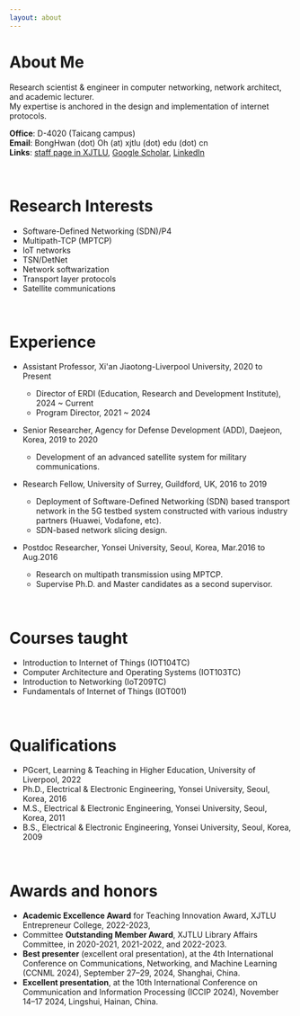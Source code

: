 ```yaml
---
layout: about 
---
```


# About Me
Research scientist & engineer in computer networking, network architect, and academic lecturer.     
My expertise is anchored in the design and implementation of internet protocols.

__Office__: D-4020 (Taicang campus)   
__Email__: BongHwan (dot) Oh (at) xjtlu (dot) edu (dot) cn    
__Links__: [staff page in XJTLU](https://scholar.xjtlu.edu.cn/en/persons/BongHwanOh), 
[Google Scholar](https://scholar.google.co.uk/citations?hl=en&user=rMXzSyAAAAAJ), 
[LinkedIn](https://www.linkedin.com/in/bong-hwan-oh-019300108/)

<br/>

# Research Interests
* Software-Defined Networking (SDN)/P4
* Multipath-TCP (MPTCP)
* IoT networks
* TSN/DetNet
* Network softwarization
* Transport layer protocols
* Satellite communications

<br/>

# Experience
* Assistant Professor, Xi'an Jiaotong-Liverpool University, 2020 to Present
  * Director of ERDI (Education, Research and Development Institute), 2024 ~ Current
  * Program Director, 2021 ~ 2024
* Senior Researcher, Agency for Defense Development (ADD), Daejeon, Korea, 2019 to 2020
  * Development of an advanced satellite system for military communications.

* Research Fellow, University of Surrey, Guildford, UK, 2016 to 2019
  * Deployment of Software-Defined Networking (SDN) based transport network in the 5G testbed system constructed with various industry partners (Huawei, Vodafone, etc).
  * SDN-based network slicing design.

* Postdoc Researcher, Yonsei University, Seoul, Korea, Mar.2016 to Aug.2016
  * Research on multipath transmission using MPTCP.
  * Supervise Ph.D. and Master candidates as a second supervisor.

<br/>

# Courses taught
* Introduction to Internet of Things (IOT104TC)
* Computer Architecture and Operating Systems (IOT103TC)
* Introduction to Networking (IoT209TC)
* Fundamentals of Internet of Things (IOT001)

<br/>

# Qualifications
* PGcert, Learning & Teaching in Higher Education, University of Liverpool, 2022
* Ph.D.,  Electrical & Electronic Engineering, Yonsei University, Seoul, Korea, 2016
* M.S.,   Electrical & Electronic Engineering, Yonsei University, Seoul, Korea, 2011
* B.S.,   Electrical & Electronic Engineering, Yonsei University, Seoul, Korea, 2009

<br/>

# Awards and honors
* __Academic Excellence Award__ for Teaching Innovation Award, XJTLU Entrepreneur College, 2022-2023,
* Committee __Outstanding Member Award__, XJTLU Library Affairs Committee, in 2020-2021, 2021-2022, and 2022-2023.
* __Best presenter__ (excellent oral presentation), at the 4th International Conference on Communications, Networking, and Machine Learning (CCNML 2024), September 27–29, 2024, Shanghai, China.
* __Excellent presentation__, at the 10th International Conference on Communication and Information Processing (ICCIP 2024), November 14–17 2024, Lingshui, Hainan, China.
